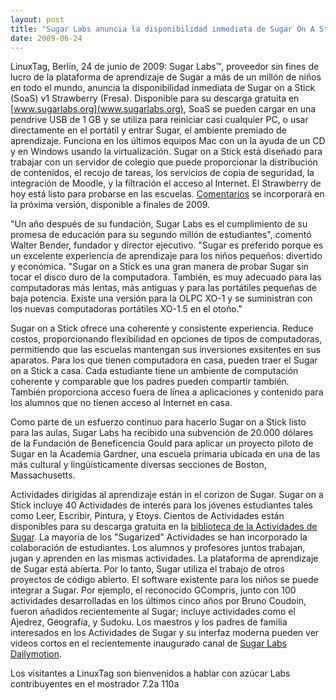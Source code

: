 ```yaml
---
layout: post
title: "Sugar Labs anuncia la disponibilidad inmediata de Sugar On A Stick (Sugar en un pendrive). El plataforma de aprendizaje funciona en casi cualquier PC o portátil que hay en el aula."
date: 2009-06-24
---
```



LinuxTag, Berlín, 24 de junio de 2009: Sugar Labs™, proveedor sin fines de
lucro de la plataforma de aprendizaje de Sugar a más de un millón de niños en
todo el mundo, anuncia la disponibilidad inmediata de Sugar on a Stick (SoaS)
v1 Strawberry (Fresa). Disponible para su descarga gratuita en
[www.sugarlabs.org](www.sugarlabs.org), SoaS se pueden cargar en una pendrive
USB de 1 GB y se utiliza para reiniciar casi cualquier PC, o usar directamente
en el portátil y entrar Sugar, el ambiente premiado de aprendizaje. Funciona
en los últimos equipos Mac con un la ayuda de un CD y en Windows usando la
virtualización. Sugar on a Stick está diseñado para trabajar con un servidor
de colegio que puede proporcionar la distribución de contenidos, el recojo de
tareas, los servicios de copia de seguridad, la integración de Moodle, y la
filtración el acceso al Internet. El Strawberry de hoy está listo para
probarse en las escuelas. [Comentarios](mailto:feedback@sugarlabs.org) se
incorporará en la próxima versión, disponible a finales de 2009.

"Un año después de su fundación, Sugar Labs es el cumplimiento de su promesa
de educación para su segundo millón de estudiantes", comentó Walter Bender,
fundador y director ejecutivo. "Sugar es preferido porque es un excelente
experiencia de aprendizaje para los niños pequeños: divertido y económica.
"Sugar on a Stick es una gran manera de probar Sugar sin tocar el disco duro
de la computadora. También, es muy adecuado para las computadoras más lentas,
más antiguas y para las portátiles pequeñas de baja potencia. Existe una
versión para la OLPC XO-1 y se suministran con los nuevas computadoras
portátiles XO-1.5 en el otoño."

Sugar on a Stick ofrece una coherente y consistente experiencia. Reduce
costos, proporcionando flexibilidad en opciones de tipos de computadoras,
permitiendo que las escuelas mantengan sus inversiones exsitentes en sus
aparatos. Para los que tienen computadora en casa, pueden traer el Sugar on a
Stick a casa. Cada estudiante tiene un ambiente de computación coherente y
comparable que los padres pueden compartir también. También proporciona acceso
fuera de línea a aplicaciones y contenido para los alumnos que no tienen
acceso al Internet en casa.

Como parte de un esfuerzo continuo para hacerlo Sugar on a Stick listo para
las aulas, Sugar Labs ha recibido una subvención de 20.000 dólares de la
Fundación de Beneficencia Gould para aplicar un proyecto piloto de Sugar en la
Academia Gardner, una escuela primaria ubicada en una de las más cultural y
lingüísticamente diversas secciones de Boston, Massachusetts.

Actividades dirigidas al aprendizaje están in el corizon de Sugar. Sugar on a
Stick incluye 40 Actividades de interés para los jóvenes estudiantes tales
como Leer, Escribir, Pintura, y Etoys. Cientos de Actividades están
disponibles para su descarga gratuita en la [biblioteca de la Actividades de
Sugar](http://activities.sugarlabs.org). La mayoría de los "Sugarized"
Actividades se han incorporado la colaboración de estudiantes. Los alumnos y
profesores juntos trabajan, jugan y aprenden en las mismas actividades. La
plataforma de aprendizaje de Sugar está abierta. Por lo tanto, Sugar utiliza
el trabajo de otros proyectos de código abierto. El software existente para
los niños se puede integrar a Sugar. Por ejemplo, el reconocido GCompris,
junto con 100 actividades desarrolladas en los últimos cinco años por Bruno
Coudoin, fueron añadidos recientemente al Sugar; incluye actividades como el
Ajedrez, Geografía, y Sudoku. Los maestros y los padres de familia interesados
en los Actividades de Sugar y su interfaz moderna pueden ver videos cortos en
el recientemente inaugurado canal de [Sugar Labs
Dailymotion](http://www.dailymotion.com/sugarlabs).

Los visitantes a LinuxTag son bienvenidos a hablar con azúcar Labs
contribuyentes en el mostrador 7.2a 110a

